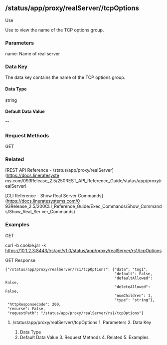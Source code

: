 ## /status/app/proxy/realServer/<name>/tcpOptions

Use

Use to view the name of the TCP options group.

### Parameters

name: Name of real server

### Data Key

The data key contains the name of the TCP options group.

#### Data Type

string

#### Default Data Value

""

### Request Methods

GET

### Related

[REST API Reference - /status/app/proxy/realServer](https://docs.lineratesyste
ms.com/093Release_2.5/250REST_API_Reference_Guide/status/app/proxy/realServer)

[CLI Reference - Show Real Server Commands](https://docs.lineratesystems.com/0
93Release_2.5/200CLI_Reference_Guide/Exec_Commands/Show_Commands/Show_Real_Ser
ver_Commands)

### Examples

GET

curl -b cookie.jar -k
https://10.1.2.3:8443/lrs/api/v1.0/status/app/proxy/realServer/rs1/tcpOptions

GET Response

    
    {"/status/app/proxy/realServer/rs1/tcpOptions": {"data": "tog1",
                                                     "default": False,
                                                     "defaultAllowed": False,
                                                     "deleteAllowed": False,
                                                     "numChildren": 1,
                                                     "type": "string"},
     "httpResponseCode": 200,
     "recurse": False,
     "requestPath": "/status/app/proxy/realServer/rs1/tcpOptions"}
    

  1. /status/app/proxy/realServer/<name>/tcpOptions
    1. Parameters
    2. Data Key
      1. Data Type
      2. Default Data Value
    3. Request Methods
    4. Related
    5. Examples

